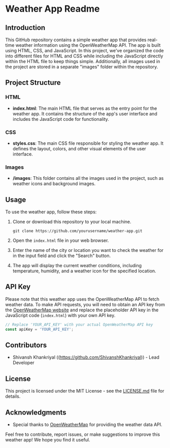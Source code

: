 # Weather App Readme

## Introduction
This GitHub repository contains a simple weather app that provides real-time weather information using the OpenWeatherMap API. The app is built using HTML, CSS, and JavaScript. In this project, we've organized the code into different files for HTML and CSS while including the JavaScript directly within the HTML file to keep things simple. Additionally, all images used in the project are stored in a separate "images" folder within the repository.

## Project Structure

### HTML
- **index.html**: The main HTML file that serves as the entry point for the weather app. It contains the structure of the app's user interface and includes the JavaScript code for functionality.

### CSS
- **styles.css**: The main CSS file responsible for styling the weather app. It defines the layout, colors, and other visual elements of the user interface.

### Images
- **/images**: This folder contains all the images used in the project, such as weather icons and background images.

## Usage

To use the weather app, follow these steps:

1. Clone or download this repository to your local machine.

   ```
   git clone https://github.com/yourusername/weather-app.git
   ```

2. Open the `index.html` file in your web browser.

3. Enter the name of the city or location you want to check the weather for in the input field and click the "Search" button.

4. The app will display the current weather conditions, including temperature, humidity, and a weather icon for the specified location.

## API Key

Please note that this weather app uses the OpenWeatherMap API to fetch weather data. To make API requests, you will need to obtain an API key from the [OpenWeatherMap website](https://openweathermap.org/api) and replace the placeholder API key in the JavaScript code (`index.html`) with your own API key.

```javascript
// Replace 'YOUR_API_KEY' with your actual OpenWeatherMap API key
const apiKey = 'YOUR_API_KEY';
```

## Contributors

- Shivansh Khankriyal ((https://github.com/ShivanshKhankriyal)) - Lead Developer

## License

This project is licensed under the MIT License - see the [LICENSE.md](LICENSE.md) file for details.

## Acknowledgments

- Special thanks to [OpenWeatherMap](https://openweathermap.org/) for providing the weather data API.

Feel free to contribute, report issues, or make suggestions to improve this weather app! We hope you find it useful.
